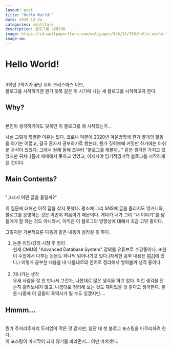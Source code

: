 ```yaml
---
layout: post
title: "Hello World!"
date: 2020-12-24
categories: smalltalk
description: 블로그를 시작하며....
image: https://c4.wallpaperflare.com/wallpaper/948/15/765/hello-world-typography-texture-wallpaper-preview.jpg
image-sm:
---
```


# Hello World!
<br>
3학년 2학기가 끝난 뒤의 크리스마스 이브, <br>
블로그를 시작하기엔 뭔가 뒷북 같은 이 시기에 나는 새 블로그를 시작하고자 한다.

## Why?
<br>
본인이 생각하기에도 뒷북인 이 블로그를 왜 시작했는가...<br>

사실 그렇게 특별한 이유는 없다. 코로나 덕분에 2020년 겨울방학에 뭔가 별개의 활동을 하기는 어렵고, 결국 혼자서 공부하기로 했는데, 뭔가 깃허브에 커밋만 하기에는 아쉬운 구석이 있었다. 그래서 원래 올해 초부터 "블로그를 해볼까..." 같은 생각은 가지고 있었지만 귀차니즘에 패배해서 못하고 있었고, 이제서야 밍기적밍기적 블로그를 시작하게 된 것이다.<br>

## Main Contents?
<br>
"그래서 어떤 글을 올릴까?"

이 질문에 대해선 아직 답을 찾지 못했다. 평소에 그리 SNS에 글을 올리지도 않거니와, 블로그를 운영하는 것은 이번이 처음이기 때문이다. 게다가 내가 그리 "내 이야기"를 남들에게 잘 하는 것도 아니라서, 아직은 이 블로그의 방향성에 대해서 조금 고민 중이다.<br>

그렇지만 기본적으론 다음과 같은 내용이 올라갈 듯 하다.

1. 논문 리딩/강의 시청 후 정리<br>
현재 CMU의 "Advanced Database System" 강의를 유튜브로 수강중이다. 또한 이 수업에서 다루는 논문도 하나씩 읽어나가고 있다.(자세한 공부 내용은 [여기](https://github.com/pch6828/DB_Lecture_Summary)에 있다.) 이렇게 공부한 내용을 내 나름대로의 언어로 정리해서 쌓아볼까 생각 중이다.
<br><br>
2. 지나가는 생각<br>
요새 사람을 잘 안 만나서 그런가, 나름대로 많은 생각을 하고 있다. 이런 생각을 단순히 흘려보내지 않고, 나름대로 정리해 보는 것도 재미있을 것 같다고 생각한다. 물론 나중에 이 글들이 흑역사가 될 수도 있겠지만....

## Hmmm...
<br>
뭔가 주저리주저리 두서없이 적은 것 같지만, 일단 내 첫 블로그 포스팅을 마무리하려 한다.<br>
이 포스팅이 마지막이 되지 않기를 바라면서... 이만 마치겟다.
